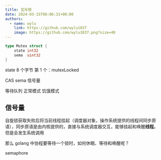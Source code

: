 ```yaml
---
title: 互斥锁
date: 2024-03-15T08:06:31+08:00
authors:
  - name: wylu
    link: https://github.com/wylu1037
    image: https://github.com/wylu1037.png?size=40
---
```


```go
type Mutex struct {
	state int32
	sema  uint32
}
```

state
8 个字节
第 1 个：mutexLocked

CAS
sema 信号量

等待队列
正常模式
饥饿模式

## 信号量

自旋锁获取失败后将当前线程挂起（调度器对象，操作系统提供的线程间同步原语），同步原语是由内核提供的，直接与系统调度器交互，能够挂起和唤醒**线程**。但是会发生系统调用

那么 golang 中协程要等待一个锁时，如何休眠、等待和唤醒呢？

semaphore

